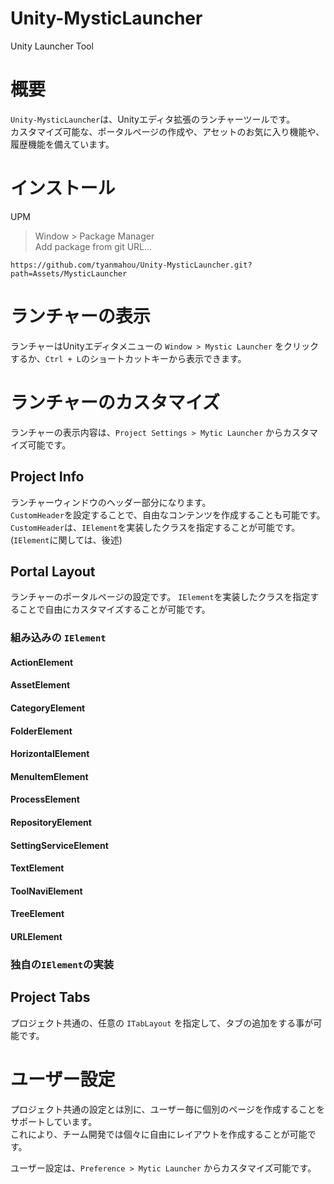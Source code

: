 ﻿# Unity-MysticLauncher
Unity Launcher Tool

# 概要
`Unity-MysticLauncher`は、Unityエディタ拡張のランチャーツールです。  
カスタマイズ可能な、ポータルページの作成や、アセットのお気に入り機能や、履歴機能を備えています。

# インストール

UPM

> Window > Package Manager  
> Add package from git URL...

```
https://github.com/tyanmahou/Unity-MysticLauncher.git?path=Assets/MysticLauncher
```

# ランチャーの表示
ランチャーはUnityエディタメニューの `Window > Mystic Launcher` をクリックするか、`Ctrl + L`のショートカットキーから表示できます。


# ランチャーのカスタマイズ
ランチャーの表示内容は、`Project Settings > Mytic Launcher` からカスタマイズ可能です。  

## Project Info
ランチャーウィンドウのヘッダー部分になります。  
`CustomHeader`を設定することで、自由なコンテンツを作成することも可能です。  
`CustomHeader`は、`IElement`を実装したクラスを指定することが可能です。  
(`IElement`に関しては、後述)

## Portal Layout
ランチャーのポータルページの設定です。
`IElement`を実装したクラスを指定することで自由にカスタマイズすることが可能です。

### 組み込みの `IElement` 

#### ActionElement
#### AssetElement
#### CategoryElement
#### FolderElement
#### HorizontalElement
#### MenuItemElement
#### ProcessElement
#### RepositoryElement
#### SettingServiceElement
#### TextElement
#### ToolNaviElement
#### TreeElement
#### URLElement

### 独自の`IElement`の実装

## Project Tabs
プロジェクト共通の、任意の `ITabLayout` を指定して、タブの追加をする事が可能です。

# ユーザー設定
プロジェクト共通の設定とは別に、ユーザー毎に個別のページを作成することをサポートしています。  
これにより、チーム開発では個々に自由にレイアウトを作成することが可能です。

ユーザー設定は、`Preference > Mytic Launcher` からカスタマイズ可能です。 